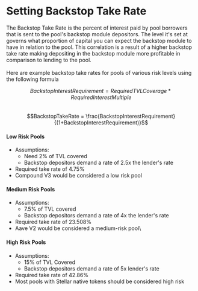 # Setting Backstop Take Rate

The Backstop Take Rate is the percent of interest paid by pool borrowers that is sent to the pool's backstop module depositors. The level it's set at governs what proportion of capital you can expect the backstop module to have in relation to the pool. This correlation is a result of a higher backstop take rate making depositing in the backstop module more profitable in comparison to lending to the pool.\
\
Here are example backstop take rates for pools of various risk levels using the following formula

$$BackstopInterestRequirement = RequiredTVLCoverage*RequiredInterestMultiple$$\
$$BackstopTakeRate = \frac{BackstopInterestRequirement}{(1+BackstopInterestRequirement)}$$

#### Low Risk Pools

* Assumptions:
  * Need 2% of TVL covered
  * Backstop depositors demand a rate of 2.5x the lender's rate
* Required take rate of 4.75%
* Compound V3 would be considered a low risk pool

#### Medium Risk Pools

* Assumptions:
  * 7.5% of TVL covered
  * Backstop depositors demand a rate of 4x the lender's rate
* Required take rate of 23.508%
* Aave V2 would be considered a medium-risk pool\


#### High Risk Pools

* Assumptions:
  * 15% of TVL Covered
  * Backstop depositors demand a rate of 5x lender's rate
* Required take rate of 42.86%
* Most pools with Stellar native tokens should be considered high risk
